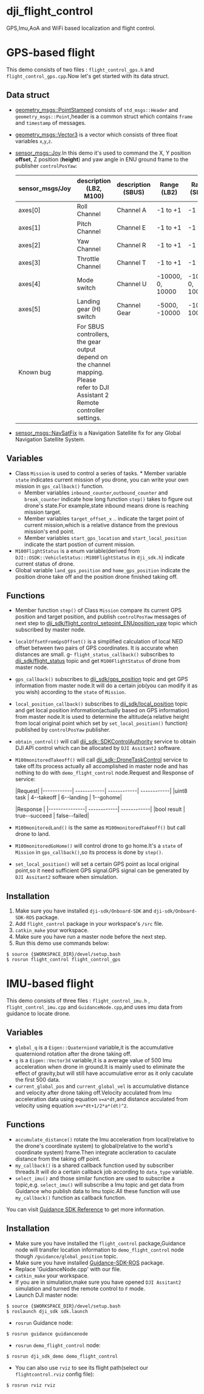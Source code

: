 # dji_flight_control
GPS,Imu,AoA and WiFi based localization and flight control.

# GPS-based flight

This demo consists of two files : `flight_control_gps.h` and `flight_control_gps.cpp`.Now let's get started with its data struct.

## Data struct

- [geometry_msgs::PointStamped](docs.ros.org/api/geometry_msgs/html/msg/PointStamped.html) consists of `std_msgs::Header` and `geometry_msgs::Point`,header is a common struct which contains `frame` and `timestamp` of messages.
- [geometry_msgs::Vector3](docs.ros.org/api/geometry_msgs/html/msg/Vector3.html) is a vector which consists of three float variables `x`,`y`,`z`.
- [sensor_msgs::Joy](docs.ros.org/api/sensor_msgs/html/msg/Joy.html).In this demo it's used to command the X, Y position **offset**, Z position (**height**) and yaw angle in ENU ground frame to the publisher `controlPosYaw`:

	sensor_msgs/Joy |description (LB2, M100) 	|description (SBUS) 	| Range (LB2) |	Range (SBUS) | Range (M100)
	-----------------------|----------------------------------|--------------------------|-----------------|-------------------|---------------------
	axes[0] | Roll Channel | Channel A |	-1 to +1 |	-1 to +1 	|-1 to +1
	axes[1] | Pitch Channel | Channel E |	-1 to +1 |	-1 to +1 	|-1 to +1
	axes[2] | Yaw Channel |	Channel R 	|-1 to +1 | -1 to +1 | -1 to +1
	axes[3] | Throttle Channel |Channel T |	-1 to +1 |	-1 to +1|	-1 to +1
	axes[4] | Mode switch |	Channel U 	|-10000, 0, 10000 |	-10000, 0, 10000 | -8000, 0, 8000
	axes[5] | Landing gear (H) switch |	Channel Gear |	-5000, -10000 |-10000, 10000 |-4545, -10000
	Known bug |For SBUS controllers, the gear output depend on the channel mapping. Please refer to DJI Assistant 2 Remote controller settings.

- [sensor_msgs::NavSatFix](docs.ros.org/api/sensor_msgs/html/msg/NavSatFix.html) is a Navigation Satellite fix for any Global Navigation Satellite System.

## Variables

- Class `Mission` is used to control a series of tasks.	* Member variable `state` indicates current mission of you drone, you can write your own mission in `gps_callback()` function.
	* Member variables `inbound_counter`,`outbound_counter` and `break_counter` indicate how long function `step()` takes to figure out drone's state.For example,state inbound means drone is reaching mission target.
	* Member variables `target_offset_x` .. indicate the target point of current mission,which is a relative distance from the previous mission's end point.
	* Member variables `start_gps_location` and `start_local_position` indicate the start postion of current mission.
- `M100FlightStatus` is a enum variable(derived from `DJI::OSDK::VehicleStatus::M100FlightStatus` in `dji_sdk.h`) indicate current status of drone.
-  Global variable `land_gps_position` and `home_gps_position` indicate the position drone take off and the position drone finished taking off.

## Functions
- Member function `step()` of Class `Mission` compare its current GPS position and target position, and publish `controlPosYaw` messages of next step to [dji_sdk/flight_control_setpoint_ENUposition_yaw](wiki.ros.org/dji_sdk) topic which subscribed by master node.
- `localOffsetFromGpsOffset()` is a simplified calculation of local NED offset between two pairs of GPS coordinates. It is accurate when distances are small.
g- `flight_status_callback()` subscribes to [dji_sdk/flight_status](wiki.ros.org/dji_sdk) topic and get `M100FlightStatus` of drone from master node.
- `gps_callback()` subscribes to [dji_sdk/gps_position](wiki.ros.org/dji_sdk) topic and get GPS information from master node.It will do a certain job(you can modify it as you wish) according to the `state` of `Mission`.
- `local_position_callback()` subscribes to [dji_sdk/local_position](wiki.ros.org/dji_sdk) topic and get local position information(actually based on GPS information) from master node.It is used to determine the altitude(a relative height from local original point which set by `set_local_position()` function) published by `controlPosYaw` publisher.
- `obtain_control()` will call [dji_sdk::SDKControlAuthority](docs.ros.org/indigo/api/dji_sdk/html/srv/SDKPermissionControl.html) service to obtain DJI API control which can be allocated by `DJI Assitant2` software.
- `M100monitoredTakeoff()` will call [dji_sdk::DroneTaskControl](docs.ros.org/indigo/api/dji_sdk/html/srv/DroneTaskControl.html) service to take off.Its process actually all accomplished in master node and has nothing to do with `demo_flight_control` node.Request and Response of service:

	|Request|
	|------------| ------------| ------------| ------------| 
	|uint8 task |	4--takeoff |	6--landing |	1--gohome|

	|Response |
	|---------------|	------------| ------------| 
	|bool result |	true--succeed |	false--failed|

- `M100monitoredLand()` is the same as `M100monitoredTakeoff()` but call drone to land.
- `M100monitoredGoHome()` will control drone to go home.It's a `state` of `Mission` in `gps_callback()`,so its process is done by `step()`.
- `set_local_position()` will set a certain GPS point as local original point,so it need sufficient GPS signal.GPS signal can be generated by `DJI Assitant2` software when simulation.

## Installation

1. Make sure you have installed `dji-sdk/Onboard-SDK` and `dji-sdk/Onboard-SDK-ROS` package.
1. Add `flight_control` package in your workspace's `/src` file.
1. `catkin_make` your workspace.
1. Make sure you have run a master node before the next step.
1. Run this demo use commands below:
 
```shell
$ source {$WORKSPACE_DIR}/devel/setup.bash
$ rosrun flight_control flight_control_gps
```

# IMU-based flight

This demo consists of three files : `flight_control_imu.h` , `flight_control_imu.cpp` and `GuidanceNode.cpp`,and uses imu data from guidance to locate drone.

## Variables
- `global_q` is a `Eigen::Quaterniond` variable,it is the accumulative quaterniond rotation after the drone taking off.
- `g` is a `Eigen::Vector3d` variable,it is a average value of 500 Imu acceleration when drone in ground.It is mainly used to eliminate the effect of gravity,but will still have accumulative error as it only caculate the first 500 data.
- `current_global_pos`  and `current_global_vel` is accumulative distance and velocity after drone taking off.Velocity acculated from Imu acceleration data using equation `v=a*dt`,and distance acculated from velocity using equation `x=v*dt+1/2*a*(dt)^2`.

## Functions
- `accumulate_distance()` rotate the Imu acceleration from local(relative to the drone's coordinate system) to global(relative to the world's coordinate system) frame.Then integrate accleration to caculate distance from the taking off point.
- `my_callback()` is a shared callback function used by subscriber threads.It will do a certain callback job according to `data_type` variable.
- `select_imu()` and those similar function are used to subscribe a topic,e.g. `select_imu()` will subscribe a Imu topic and get data  from Guidance who publish data to Imu topic.All these function will use `my_callback()` function as callback function.

You can visit [Guidance SDK Reference](https://developer.dji.com/guidance-sdk/documentation/introduction/index.html) to get more information.

## Installation

- Make sure you have installed the `flight_control` package,Guidance node will transfer location information to `demo_flight_control` node though `/guidance/global_position` topic.
- Make sure you have installed [Guidance-SDK-ROS](https://github.com/dji-sdk/Guidance-SDK-ROS) package.
- Replace 'GuidanceNode.cpp' with our file.
- `catkin_make` your workspace.
- If you are in simulation,make sure you have opened `DJI Assitant2` simulation and turned the remote control to `F` mode.
- Launch DJI master node:

```shell
$ source {$WORKSPACE_DIR}/devel/setup.bash
$ roslaunch dji_sdk sdk.launch
```
- `rosrun` Guidance node:

```shell
$ rosrun guidance guidancenode
```
- `rosrun` `demo_flight_control` node:

```shell
$ rosrun dji_sdk_demo demo_flight_control
```
- You can also use `rviz` to see its flight path(select our `flightcontrol.rviz` config file):

```shell
$ rosrun rviz rviz
```
